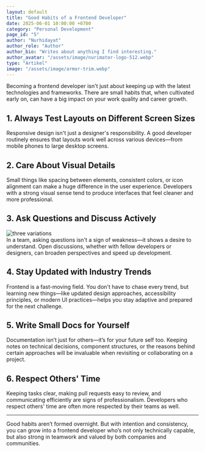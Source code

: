 ```yaml
---
layout: default
title: "Good Habits of a Frontend Developer"
date: 2025-06-01 10:00:00 +0700
category: "Personal Development"
page_id: "5"
author: "Nurhidayat"
author_role: "Author"
author_bio: "Writes about anything I find interesting."
author_avatar: "/assets/image/nurimator-logo-512.webp"
type: "Artikel"
image: "/assets/image/armor-trim.webp"
---
```


Becoming a frontend developer isn't just about keeping up with the latest technologies and frameworks. There are small habits that, when cultivated early on, can have a big impact on your work quality and career growth.

## 1. Always Test Layouts on Different Screen Sizes

Responsive design isn't just a designer's responsibility. A good developer routinely ensures that layouts work well across various devices—from mobile phones to large desktop screens.

## 2. Care About Visual Details

Small things like spacing between elements, consistent colors, or icon alignment can make a huge difference in the user experience. Developers with a strong visual sense tend to produce interfaces that feel cleaner and more professional.

## 3. Ask Questions and Discuss Actively

![three variations](/assets/image/trivar.webp)  
In a team, asking questions isn't a sign of weakness—it shows a desire to understand. Open discussions, whether with fellow developers or designers, can broaden perspectives and speed up development.

## 4. Stay Updated with Industry Trends

Frontend is a fast-moving field. You don't have to chase every trend, but learning new things—like updated design approaches, accessibility principles, or modern UI practices—helps you stay adaptive and prepared for the next challenge.

## 5. Write Small Docs for Yourself

Documentation isn’t just for others—it’s for your future self too. Keeping notes on technical decisions, component structures, or the reasons behind certain approaches will be invaluable when revisiting or collaborating on a project.

## 6. Respect Others' Time

Keeping tasks clear, making pull requests easy to review, and communicating efficiently are signs of professionalism. Developers who respect others' time are often more respected by their teams as well.

---

Good habits aren’t formed overnight. But with intention and consistency, you can grow into a frontend developer who’s not only technically capable, but also strong in teamwork and valued by both companies and communities.

